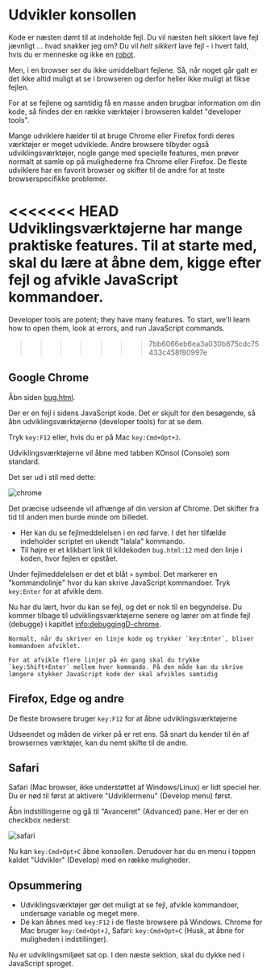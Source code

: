 # Udvikler konsollen

Kode er næsten dømt til at indeholde fejl. Du vil næsten helt sikkert lave fejl jævnligt ... hvad snakker jeg om? Du vil *helt sikkert* lave fejl - i hvert fald, hvis du er menneske og ikke en [robot](https://en.wikipedia.org/wiki/Bender_(Futurama)).

Men, i en browser ser du ikke umiddelbart fejlene. Så, når noget går galt er det ikke altid muligt at se i browseren og derfor heller ikke muligt at fikse fejlen.

For at se fejlene og samtidig få en masse anden brugbar information om din kode, så findes der en række værktøjer i browseren kaldet "developer tools".

Mange udviklere hælder til at bruge Chrome eller Firefox fordi deres værktøjer er meget udviklede. Andre browsere tilbyder også udviklingsværktøjer, nogle gange med specielle features, men prøver normalt at samle op på mulighederne fra Chrome eller Firefox. De fleste udviklere har en favorit browser og skifter til de andre for at teste browserspecifikke problemer.

<<<<<<< HEAD
Udviklingsværktøjerne har mange praktiske features. Til at starte med, skal du lære at åbne dem, kigge efter fejl og afvikle JavaScript kommandoer.
=======
Developer tools are potent; they have many features. To start, we'll learn how to open them, look at errors, and run JavaScript commands.
>>>>>>> 7bb6066eb6ea3a030b875cdc75433c458f80997e

## Google Chrome

Åbn siden [bug.html](bug.html).

Der er en fejl i sidens JavaScript kode. Det er skjult for den besøgende, så åbn udviklingsværktøjerne (developer tools) for at se dem.

Tryk `key:F12` eller, hvis du er på Mac `key:Cmd+Opt+J`.

Udviklingsværktøjerne vil åbne med tabben KOnsol (Console) som standard.

Det ser ud i stil med dette:

![chrome](chrome.png)

Det præcise udseende vil afhænge af din version af Chrome. Det skifter fra tid til anden men burde minde om billedet.

- Her kan du se fejlmeddelelsen i en rød farve. I det her tilfælde indeholder scriptet en ukendt "lalala" kommando.
- Til højre er et klikbart link til kildekoden `bug.html:12` med den linje i koden, hvor fejlen er opstået.

Under fejlmeddelelsen er det et blåt `>` symbol. Det markerer en "kommandolinje" hvor du kan skrive JavaScript kommandoer. Tryk `key:Enter` for at afvikle dem.

Nu har du lært, hvor du kan se fejl, og det er nok til en begyndelse. Du kommer tilbage til udviklingsværktøjerne senere og lærer om at finde fejl (debugge) i kapitlet <info:debuggingD-chrome>.

```smart header="Multi-line input"
Normalt, når du skriver en linje kode og trykker `key:Enter`, bliver kommandoen afviklet.

For at afvikle flere linjer på én gang skal du trykke `key:Shift+Enter` mellem hver kommando. På den måde kan du skrive længere stykker JavaScript kode der skal afvikles samtidig
```

## Firefox, Edge og andre

De fleste browsere bruger `key:F12` for at åbne udviklingsværktøjerne

Udseendet og måden de virker på er ret ens. Så snart du kender til én af browsernes værktøjer, kan du nemt skifte til de andre.

## Safari

Safari (Mac browser, ikke understøttet af Windows/Linux) er lidt speciel her. Du er nød til først at aktivere "Udviklermenu" (Develop menu) først.

Åbn indstillingerne og gå til "Avanceret" (Advanced) pane. Her er der en checkbox nederst:

![safari](safari.png)

Nu kan `key:Cmd+Opt+C` åbne konsollen. Derudover har du en menu i toppen kaldet "Udvikler" (Develop) med en række muligheder.

## Opsummering

- Udviklingsværktøjer gør det muligt at se fejl, afvikle kommandoer, undersøge variable og meget mere.
- De kan åbnes med `key:F12` i de fleste browsere på Windows. Chrome for Mac bruger `key:Cmd+Opt+J`, Safari: `key:Cmd+Opt+C` (Husk, at åbne for muligheden i indstillinger).

Nu er udviklingsmiljøet sat op. I den næste sektion, skal du dykke ned i JavaScript sproget.
